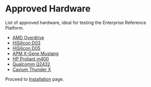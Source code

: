# Approved Hardware

List of approved hardware, ideal for testing the Enterprise Reference Platform.

- [AMD Overdrive](http://www.amd.com/en-us/innovations/software-technologies/technologies-gaming/over-drive)
- [HiSilicon D03](http://open-estuary.org/d03/)
- [HiSilicon D05](http://open-estuary.org/d05/)
- [APM X-Gene Mustang](https://www.apm.com/products/data-center/x-gene-family/x-gene/)
- [HP Proliant m400](https://www.cdw.com/shop/products/HPE-ProLiant-m400-X-Gene-2.4-GHz-64-GB-0-GB/3516636.aspx)
- [Qualcomm Q2432](https://developer.qualcomm.com/)
- [Cavium Thunder X](http://www.cavium.com/ThunderX_ARM_Processors.html)

Proceed to [Installation](../Installation/README.md) page.
